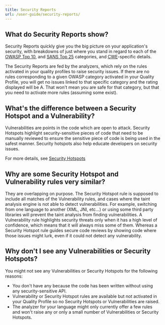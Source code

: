 ```yaml
---
title: Security Reports
url: /user-guide/security-reports/
---
```


## What do Security Reports show?
Security Reports quickly give you the big picture on your application's security, with breakdowns of just where you stand in regard to each of the [OWASP Top 10](https://www.owasp.org/index.php/Top_10-2017_Top_10), and [SANS Top 25](https://www.sans.org/top25-software-errors) categories, and [CWE](http://cwe.mitre.org/)-specific details.

The Security Reports are fed by the analyzers, which rely on the rules activated in your quality profiles to raise security issues. If there are no rules corresponding to a given OWASP category activated in your Quality Profile, you will get no issues linked to that specific category and the rating displayed will be A. That won't mean you are safe for that category, but that you need to activate more rules (assuming some exist).

## What's the difference between a Security Hotspot and a Vulnerability?
Vulnerabilities are points in the code which are open to attack. Security Hotspots highlight security-sensitive pieces of code that need to be manually reviewed to ensure the sensitive piece of code is being used in the safest manner. Security hotspots also help educate developers on security issues. 

For more details, see [Security Hotspots](/user-guide/security-hotspots/)

## Why are some Security Hotspot and Vulnerability rules very similar?
They are overlapping on purpose. The Security Hotspot rule is supposed to include all matches of the Vulnerability rules, and cases where the taint analysis engine is not able to detect vulnerabilities. For example, switching from one language to another (XML, JNI, etc...) or using some third party libraries will prevent the taint analysis from finding vulnerabilities. A Vulnerability rule highlights security threats only when it has a high level of confidence, which means that it will always miss some of them. Whereas a Security Hotspot rule guides secure code reviews by showing code where those issues might lurk, even if it could not detect any vulnerability.

## Why don't I see any Vulnerabilities or Security Hotspots?
You might not see any Vulnerabilities or Security Hotspots for the following reasons:
* You don't have any because the code has been written without using any security-sensitive API. 
* Vulnerability or Security Hotspot rules are available but not activated in your Quality Profile so no Security Hotspots or Vulnerabilities are raised.
* The analyzer for your language might only currently offer a few rules and won't raise any or only a small number of Vulnerabilities or Security Hotspots.
